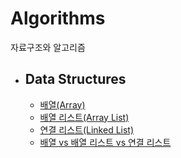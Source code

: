 # Algorithms

자료구조와 알고리즘

- ## Data Structures

  - [배열(Array)](https://github.com/MS269/algorithms/tree/main/data-structures/array)
  - [배열 리스트(Array List)](https://github.com/MS269/algorithms/tree/main/data-structures/array-list)
  - [연결 리스트(Linked List)](https://github.com/MS269/algorithms/tree/main/data-structures/linked-list)
  - [배열 vs 배열 리스트 vs 연결 리스트]()
